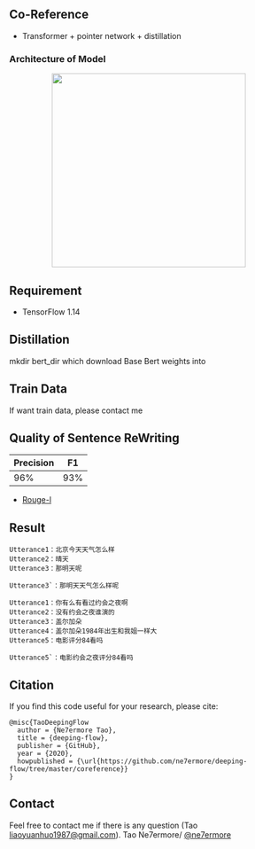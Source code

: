 ## Co-Reference

* Transformer + pointer network + distillation

### Architecture of Model

<p align="center">
<img src="data/co-model.png" width="350">
</p>

## Requirement

* TensorFlow 1.14

## Distillation

mkdir bert_dir which download Base Bert weights into

## Train Data

If want train data, please contact me


## Quality of Sentence ReWriting

|Precision|F1|
|--|--|
|96%|93%|

* [Rouge-l](https://github.com/ne7ermore/deeping-flow/blob/master/coreference/common.py#L153)

## Result

```
Utterance1：北京今天天气怎么样
Utterance2：晴天
Utterance3：那明天呢

Utterance3`：那明天天气怎么样呢
```


```
Utterance1：你有么有看过约会之夜啊
Utterance2：没有约会之夜谁演的
Utterance3：盖尔加朵
Utterance4：盖尔加朵1984年出生和我姐一样大
Utterance5：电影评分84看吗

Utterance5`：电影约会之夜评分84看吗
```

## Citation
If you find this code useful for your research, please cite:
```
@misc{TaoDeepingFlow
  author = {Ne7ermore Tao},
  title = {deeping-flow},
  publisher = {GitHub},
  year = {2020},
  howpublished = {\url{https://github.com/ne7ermore/deeping-flow/tree/master/coreference}}
}
```

## Contact
Feel free to contact me if there is any question (Tao liaoyuanhuo1987@gmail.com).
Tao Ne7ermore/ [@ne7ermore](https://github.com/ne7ermore)